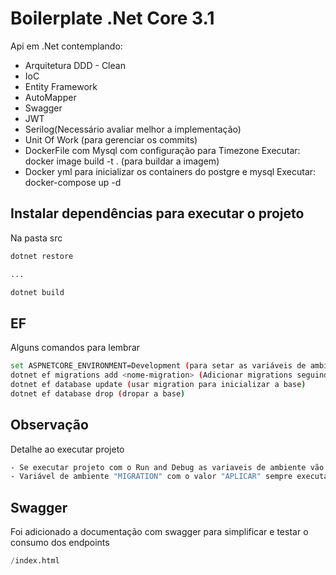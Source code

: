 # Boilerplate .Net Core 3.1

Api em .Net contemplando:

- Arquitetura DDD - Clean
- IoC
- Entity Framework
- AutoMapper
- Swagger
- JWT
- Serilog(Necessário avaliar melhor a implementação)
- Unit Of Work (para gerenciar os commits)
- DockerFile com Mysql com configuração para Timezone
  Executar: docker image build -t <nome-imagem> . (para buildar a imagem)
- Docker yml para inicializar os containers do postgre e mysql
  Executar: docker-compose up -d

## Instalar dependências para executar o projeto

Na pasta src

```bash
dotnet restore

...

dotnet build
```

## EF

Alguns comandos para lembrar

```bash
set ASPNETCORE_ENVIRONMENT=Development (para setar as variáveis de ambiente)
dotnet ef migrations add <nome-migration> (Adicionar migrations seguindo MyContext)
dotnet ef database update (usar migration para inicializar a base)
dotnet ef database drop (dropar a base)
```

## Observação

Detalhe ao executar projeto

```bash
- Se executar projeto com o Run and Debug as variaveis de ambiente vão estar setadas no launch.json. Caso rodar com dotnet run, lembrar de setar as variáveis
- Variável de ambiente "MIGRATION" com o valor "APLICAR" sempre executa a migration ao executar o projeto, caso não queria, apenas mudar o valor dessa migration
```

## Swagger

Foi adicionado a documentação com swagger para simplificar e testar o consumo dos endpoints

```python
/index.html
```
